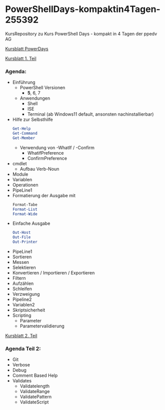 # PowerShellDays-kompaktin4Tagen-255392
KursRepository zu Kurs PowerShell Days - kompakt in 4 Tagen der ppedv AG

[Kursblatt PowerDays](https://ppedv.de/schulung/kurse/WindowsPowerShellCorecmdletScriptWMIlernenFortgeschrittenWorkflowProgrammierungSeminarTraining?affid=PNXYL )

[Kursblatt 1. Teil](https://ppedv.de/schulung/kurse/PowershellAdministrationWindowslWMIActiveDirectoryIIS7cmdletspipelinesPs1Skripte?affid=PNXYL)
### Agenda:
- Einführung
    - PowerShell Versionen
        - **5**, 6, 7
    - Anwendungen
        - Shell
        - ISE
        - Terminal (ab Windows11 default, ansonsten nachinstallierbar)
- Hilfe zur Selbsthilfe
  ```powershell 
  Get-Help
  Get-Command
  Get-Member
  ```
  - Verwendung von -WhatIf / -Confirm
    - WhatifPreference
    - ConfirmPreference
- cmdlet
    - Aufbau Verb-Noun
- Module
- Variablen
- Operationen
- PipeLine1
- Formatierung  der Ausgabe mit
    ```powershell
    Format-Tabe
    Format-List
    Format-Wide
    ```
- Einfache Ausgabe
    ```powershell
    Out-Host
    Out-File
    Out-Printer
    ```
- PipeLine1
- Sortieren 
- Messen
- Selektieren
- Konvertieren / Importieren / Exportieren
- Filtern
- Aufzählen
- Schleifen
- Verzweigung
- Pipeline2
- Variablen2
- Skriptsicherheit
- Scripting
    - Parameter
    - Parametervalidierung
    

[Kursblatt 2. Teil](https://ppedv.de/schulung/kurse/PowerShellCorecmdletScriptlernenFortgeschrittenWorkflowProgrammierungSeminarTraining?affid=PNXYL )

### Agenda Teil 2:
- Git
- Verbose
- Debug
- Comment Based Help
- Validates
    - Validatelength
    - ValidateRange
    - ValidatePattern
    - ValidateScript